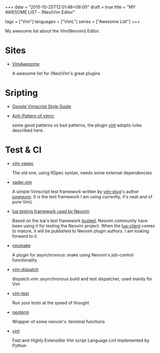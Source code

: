 +++
date      = "2015-10-25T12:01:48+08:00"
draft     = true
title     = "MY AWESOME LIST - (Neo)Vim Editor"

tags      = ["Vim"]
languages = ["VimL"]
series    = ["Awesome List"]
+++

My awesome list about the Vim(Neovim) Editor.
<!--more-->

# Sites

+ [VimAwesome](http://vimawesome.com/)

    A awesome list for (Neo)Vim's great plugins

# Sripting

+ [Google Vimscript Style Guide](https://google.github.io/styleguide/vimscriptguide.xml)

+ [Anti-Pattern of vimrc](http://rbtnn.hateblo.jp/entry/2014/12/28/010913)

    some good patterns vs bad patterns, the plugin
    [vint](https://github.com/Kuniwak/vint) adopts rules described here.

# Test & CI

+ [vim-vspec](https://github.com/kana/vim-vspec)

    The old one, using RSpec syntax, needs some external dependencies

+ [vader.vim](https://github.com/junegunn/vader.vim)

    A simple Vimscript test framework written by
    [vim-plug](https://github.com/junegunn/vim-plug)'s author
    [junegunn](https://github.com/junegunn).
    It is the test framework I am using currently, it's neat and of pure VimL

+ [lua testing framework used by Neovim](https://github.com/neovim/neovim)

    Based on the lua's test framework [busted](http://olivinelabs.com/busted/),
    Neovim community have been using it for testing the Neovim project. When
    the [lua-client](https://github.com/neovim/lua-client) comes to mature, it
    will be published to Neovim plugin authors. I am looking forward to it.

+ [neomake](https://github.com/benekastah/neomake)

    A plugin for asynchronous :make using Neovim's job-control functionality

+ [vim-dispatch](https://github.com/tpope/vim-dispatch)

    dispatch.vim: asynchronous build and test dispatcher, used mainly for Vim

+ [vim-test](https://github.com/janko-m/vim-test)

    Run your tests at the speed of thought

+ [neoterm](https://github.com/kassio/neoterm)

    Wrapper of some neovim's :terminal functions

+ [vint](https://github.com/Kuniwak/vint)

    Fast and Highly Extensible Vim script Language Lint implemented by Python
